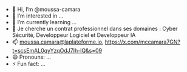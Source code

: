 - 👋 Hi, I’m @moussa-camara
- 👀 I’m interested in ...
- 🌱 I’m currently learning ...
- 💞️ Je cherche un contrat professionnel dans ses domaines : Cyber Sécurité, Developpeur Logiciel et Developpeur IA
- 📫 moussa.camara@laplateforme.io, https://x.com/mccamara7GN?t=scsEmAL0qyYzqOdJ7Ih-lQ&s=09
- 😄 Pronouns: ...
- ⚡ Fun fact: ...

<!---
moussa-camara/moussa-camara is a ✨ special ✨ repository because its `README.md` (this file) appears on your GitHub profile.
You can click the Preview link to take a look at your changes.
--->
